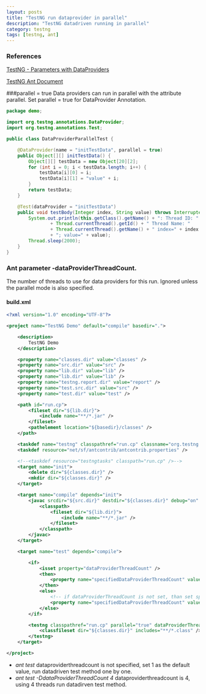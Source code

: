 ```yaml
---
layout: posts
title: "TestNG run dataprovider in parallel"
description: "TestNG datadriven running in parallel"
category: testng
tags: [testng, ant]
---
```


### References
[TestNG - Parameters with DataProviders](http://testng.org/doc/documentation-main.html#parameters-dataproviders)

[TestNG Ant Document](http://testng.org/doc/ant.html)

###parallel = true
Data providers can run in parallel with the attribute parallel. Set parallel = true for DataProvider Annotation.

```java
package demo;

import org.testng.annotations.DataProvider;
import org.testng.annotations.Test;

public class DataProviderParallelTest {

	@DataProvider(name = "initTestData", parallel = true)
	public Object[][] initTestData() {
		Object[][] testData = new Object[20][2];
		for (int i = 0; i < testData.length; i++) {
			testData[i][0] = i;
			testData[i][1] = "value" + i;
		}
		return testData;
	}

	@Test(dataProvider = "initTestData")
	public void testBody(Integer index, String value) throws InterruptedException {
		System.out.println(this.getClass().getName() + ": Thread ID: "
				+ Thread.currentThread().getId() + " Thread Name: "
				+ Thread.currentThread().getName() + " index=" + index
				+ "; value=" + value);
		Thread.sleep(2000);
	}
}
```

### Ant parameter -dataProviderThreadCount.
The number of threads to use for data providers for this run. Ignored unless the parallel mode is also specified.

#### build.xml

```xml
<?xml version="1.0" encoding="UTF-8"?>

<project name="TestNG Demo" default="compile" basedir=".">

	<description>
		TestNG Demo
    </description>

	<property name="classes.dir" value="classes" />
	<property name="src.dir" value="src" />
	<property name="lib.dir" value="lib" />
	<property name="lib.dir" value="lib" />
	<property name="testng.report.dir" value="report" />
	<property name="test.src.dir" value="src" />
	<property name="test.dir" value="test" />

	<path id="run.cp">
		<fileset dir="${lib.dir}">
			<include name="**/*.jar" />
		</fileset>
		<pathelement location="${basedir}/classes" />
	</path>

	<taskdef name="testng" classpathref="run.cp" classname="org.testng.TestNGAntTask" />
	<taskdef resource="net/sf/antcontrib/antcontrib.properties" />

	<!--<taskdef resource="testngtasks" classpath="run.cp" />-->
	<target name="init">
		<delete dir="${classes.dir}" />
		<mkdir dir="${classes.dir}" />
	</target>

	<target name="compile" depends="init">
		<javac srcdir="${src.dir}" destdir="${classes.dir}" debug="on" includeAntRuntime="false" includejavaruntime="false" failonerror="true" nowarn="true" source="1.6">
			<classpath>
				<fileset dir="${lib.dir}">
					<include name="**/*.jar" />
				</fileset>
			</classpath>
		</javac>
	</target>

	<target name="test" depends="compile">

		<if>
			<isset property="dataProviderThreadCount" />
			<then>
				<property name="specifiedDataProviderThreadCount" value="${dataProviderThreadCount}" />
			</then>
			<else>
				<!-- if dataProviderThreadCount is not set, than set specifiedDataProviderThreadCount = 1-->
				<property name="specifiedDataProviderThreadCount" value="1" />
			</else>
		</if>

		<testng classpathref="run.cp" parallel="true" dataProviderThreadCount="${specifiedDataProviderThreadCount}" threadCount="1">
			<classfileset dir="${classes.dir}" includes="**/*.class" />
		</testng>
	</target>

</project>
```

* *ant test*
dataproviderthreadcount is not specified, set 1 as the default value, run datadriven test method one by one.
* *ant test -DdataProviderThreadCount 4*
dataproviderthreadcount is 4, using 4 threads run datadirven test method.

